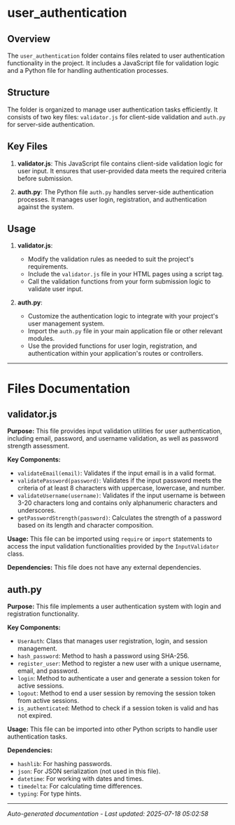 # user_authentication

## Overview
The `user_authentication` folder contains files related to user authentication functionality in the project. It includes a JavaScript file for validation logic and a Python file for handling authentication processes.

## Structure
The folder is organized to manage user authentication tasks efficiently. It consists of two key files: `validator.js` for client-side validation and `auth.py` for server-side authentication.

## Key Files
1. **validator.js**: This JavaScript file contains client-side validation logic for user input. It ensures that user-provided data meets the required criteria before submission.
   
2. **auth.py**: The Python file `auth.py` handles server-side authentication processes. It manages user login, registration, and authentication against the system.

## Usage
1. **validator.js**:
   - Modify the validation rules as needed to suit the project's requirements.
   - Include the `validator.js` file in your HTML pages using a script tag.
   - Call the validation functions from your form submission logic to validate user input.

2. **auth.py**:
   - Customize the authentication logic to integrate with your project's user management system.
   - Import the `auth.py` file in your main application file or other relevant modules.
   - Use the provided functions for user login, registration, and authentication within your application's routes or controllers.

---

# Files Documentation

## validator.js

**Purpose:** This file provides input validation utilities for user authentication, including email, password, and username validation, as well as password strength assessment.

**Key Components:**
- `validateEmail(email)`: Validates if the input email is in a valid format.
- `validatePassword(password)`: Validates if the input password meets the criteria of at least 8 characters with uppercase, lowercase, and number.
- `validateUsername(username)`: Validates if the input username is between 3-20 characters long and contains only alphanumeric characters and underscores.
- `getPasswordStrength(password)`: Calculates the strength of a password based on its length and character composition.

**Usage:** This file can be imported using `require` or `import` statements to access the input validation functionalities provided by the `InputValidator` class.

**Dependencies:** This file does not have any external dependencies.

## auth.py

**Purpose:** This file implements a user authentication system with login and registration functionality.

**Key Components:**
- `UserAuth`: Class that manages user registration, login, and session management.
- `hash_password`: Method to hash a password using SHA-256.
- `register_user`: Method to register a new user with a unique username, email, and password.
- `login`: Method to authenticate a user and generate a session token for active sessions.
- `logout`: Method to end a user session by removing the session token from active sessions.
- `is_authenticated`: Method to check if a session token is valid and has not expired.

**Usage:** This file can be imported into other Python scripts to handle user authentication tasks.

**Dependencies:** 
- `hashlib`: For hashing passwords.
- `json`: For JSON serialization (not used in this file).
- `datetime`: For working with dates and times.
- `timedelta`: For calculating time differences.
- `typing`: For type hints.

---
*Auto-generated documentation - Last updated: 2025-07-18 05:02:58*
